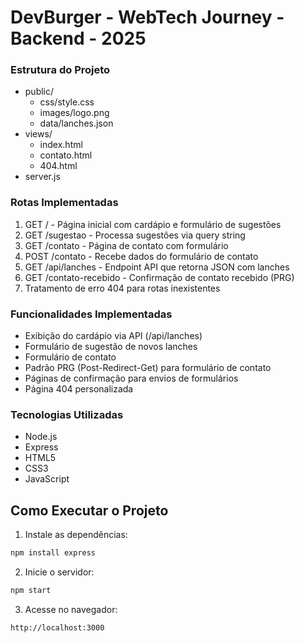 # DevBurger - WebTech Journey - Backend - 2025

### Estrutura do Projeto
  - public/ 
    - css/style.css
    - images/logo.png
    - data/lanches.json
  - views/ 
    - index.html
    - contato.html
    - 404.html
  - server.js 

### Rotas Implementadas
1. GET / - Página inicial com cardápio e formulário de sugestões
2. GET /sugestao - Processa sugestões via query string
3. GET /contato - Página de contato com formulário
4. POST /contato - Recebe dados do formulário de contato
5. GET /api/lanches - Endpoint API que retorna JSON com lanches
6. GET /contato-recebido - Confirmação de contato recebido (PRG)
7. Tratamento de erro 404 para rotas inexistentes

### Funcionalidades Implementadas
- Exibição do cardápio via API (/api/lanches)
- Formulário de sugestão de novos lanches
- Formulário de contato
- Padrão PRG (Post-Redirect-Get) para formulário de contato
- Páginas de confirmação para envios de formulários
- Página 404 personalizada

### Tecnologias Utilizadas
- Node.js
- Express
- HTML5
- CSS3
- JavaScript

## Como Executar o Projeto

1. Instale as dependências:
```bash
npm install express
```

2. Inicie o servidor:
```bash
npm start
```

3. Acesse no navegador:
```bash
http://localhost:3000
```